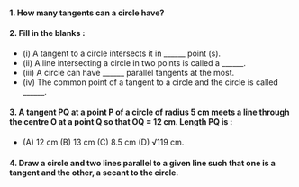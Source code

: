 #### 1. How many tangents can a circle have?
#### 2. Fill in the blanks :
* (i) A tangent to a circle intersects it in ______ point (s).
* (ii) A line intersecting a circle in two points is called a ______.
* (iii) A circle can have ______ parallel tangents at the most.
* (iv) The common point of a tangent to a circle and the circle is called ______.
#### 3. A tangent PQ at a point P of a circle of radius 5 cm meets a line through the centre O at a point Q so that OQ = 12 cm. Length PQ is :
* (A) 12 cm (B) 13 cm (C) 8.5 cm (D) √119 cm.
#### 4. Draw a circle and two lines parallel to a given line such that one is a tangent and the other, a secant to the circle.
